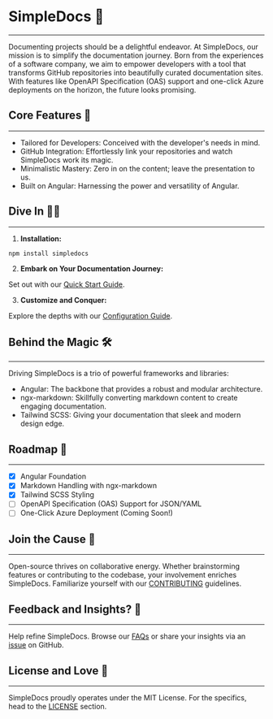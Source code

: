 # SimpleDocs 📖
---

Documenting projects should be a delightful endeavor. At SimpleDocs, our mission is to simplify the documentation journey. Born from the experiences of a software company, we aim to empower developers with a tool that transforms GitHub repositories into beautifully curated documentation sites. With features like OpenAPI Specification (OAS) support and one-click Azure deployments on the horizon, the future looks promising.

## Core Features 🌟
---

- Tailored for Developers: Conceived with the developer's needs in mind.
- GitHub Integration: Effortlessly link your repositories and watch SimpleDocs work its magic.
- Minimalistic Mastery: Zero in on the content; leave the presentation to us.
- Built on Angular: Harnessing the power and versatility of Angular.

## Dive In 🏊‍♂️
---

1. **Installation:**

```
npm install simpledocs
```

2. **Embark on Your Documentation Journey:**

Set out with our [Quick Start Guide](https://simpledocs.dev/get-started).

3. **Customize and Conquer:**

Explore the depths with our [Configuration Guide](https://simpledocs.dev/get-started).

## Behind the Magic 🛠️
---

Driving SimpleDocs is a trio of powerful frameworks and libraries:

- Angular: The backbone that provides a robust and modular architecture.
- ngx-markdown: Skillfully converting markdown content to create engaging documentation.
- Tailwind SCSS: Giving your documentation that sleek and modern design edge.

## Roadmap 🚀
---

- [x] Angular Foundation
- [x] Markdown Handling with ngx-markdown
- [x] Tailwind SCSS Styling
- [ ] OpenAPI Specification (OAS) Support for JSON/YAML
- [ ] One-Click Azure Deployment (Coming Soon!)

## Join the Cause 🤝
---

Open-source thrives on collaborative energy. Whether brainstorming features or contributing to the codebase, your involvement enriches SimpleDocs. Familiarize yourself with our [CONTRIBUTING](https://simpledocs.dev/get-started) guidelines.

## Feedback and Insights? 💭
---

Help refine SimpleDocs. Browse our [FAQs](https://simpledocs.dev/get-started) or share your insights via an [issue](https://github.com/simptel/simpledocs/issues) on GitHub.

## License and Love 💚
---

SimpleDocs proudly operates under the MIT License. For the specifics, head to the [LICENSE](https://github.com/simptel/simpledocs/blob/main/LICENSE.md) section.
